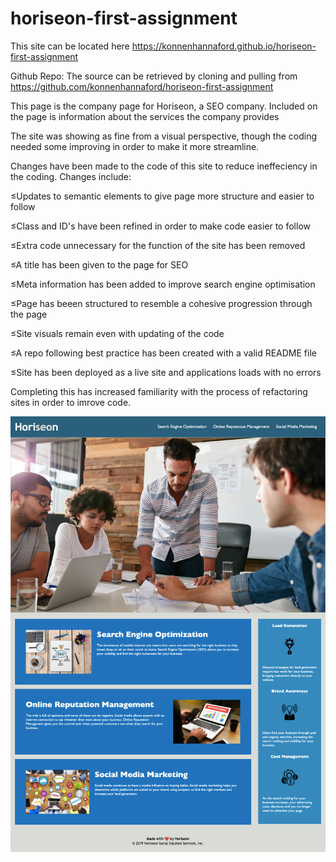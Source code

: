 # horiseon-first-assignment

This site can be located here
https://konnenhannaford.github.io/horiseon-first-assignment


Github Repo:
The source can be retrieved by cloning and pulling from https://github.com/konnenhannaford/horiseon-first-assignment


This page is the company page for Horiseon, a SEO company.  Included on the page is information about the services the company provides


The site was showing as fine from a visual perspective, though the coding needed some improving in order to make it more streamline. 


Changes have been made to the code of this site to reduce ineffeciency in the coding.  Changes include:

≤Updates to semantic elements to give page more structure and easier to follow

≤Class and ID's have been refined in order to make code easier to follow

≤Extra code unnecessary for the function of the site has been removed

≤A title has been given to the page for SEO

≤Meta information has been added to improve search engine optimisation

≤Page has beeen structured to resemble a cohesive progression through the page

≤Site visuals remain even with updating of the code

≤A repo following best practice has been created with a valid README file

≤Site has been deployed as a live site and applications loads with no errors

Completing this has increased familiarity with the process of refactoring sites in order to imrove code.

![Image showing a screenshot of the completed website](images/horiseon.png)


